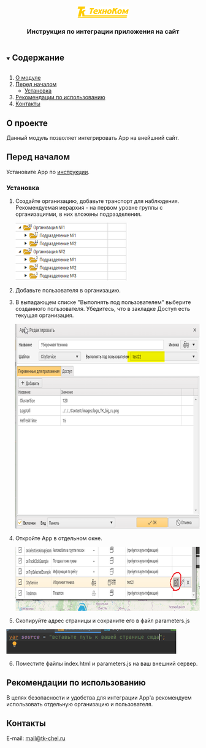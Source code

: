 <br />
<p align="center">
  <a href="https://www.tk-nav.ru/">
    <img src="../img/logo_TK_big_ru.png" alt="Logo" width="133" height="29">
  </a>

<h3 align="center">Инструкция по интеграции приложения на сайт</h3>


<!-- TABLE OF CONTENTS -->
<details open="open">
  <summary><h2 style="display: inline-block">Содержание</h2></summary>
  <ol>
    <li>
      <a href="#о-проекте">О модуле</a>
    </li>
    <li>
      <a href="#перед-началом">Перед началом</a>
      <ul>
        <li><a href="#установка">Установка</a></li>
      </ul>
    </li>
    <li><a href="#рекомендации">Рекомендации по использованию</a></li>
    <li><a href="#контакты">Контакты</a></li>
  </ol>
</details>

## О проекте

Данный модуль позволяет интегрировать App на внейшний сайт.

## Перед началом

Установите App по <a href="../readme.me">инструкции</a>.

### Установка

1. Создайте организацию, добавьте транспорт для наблюдения. Рекомендуемая иерархия - на первом уровне группы с организациями, в них вложены подразделения.

    <img src="img/cars-tree.png" alt="Иерархия" width="289" height="151">

2. Добавьте пользователя в организацию.

3. В выпадающем списке "Выполнять под пользователем" выберите созданного пользователя. Убедитесь, что в закладке Доступ есть текущая организация.

   <img src="img/user-settings.png" alt="Настройка App'а" width="651" height="534">

4. Откройте App в отдельном окне.

   <img src="img/run-app.png" alt="Открыть App" width="818" height="167">

5. Скопируйте адрес страницы и сохраните его в файл parameters.js

<img src="img/url-parameters.png" alt="App URL" width="443" height="64">

6. Поместите файлы index.html и parameters.js на ваш внешний сервер.

<!-- USAGE EXAMPLES -->

## Рекомендации по использованию

В целях безопасности и удобства для интеграции App'а рекомендуем использовать отдельную организацию и пользователя. 

<!-- CONTACT -->

## Контакты

E-mail: <a href="mailto:mail@tk-chel.ru">mail@tk-chel.ru</a>
